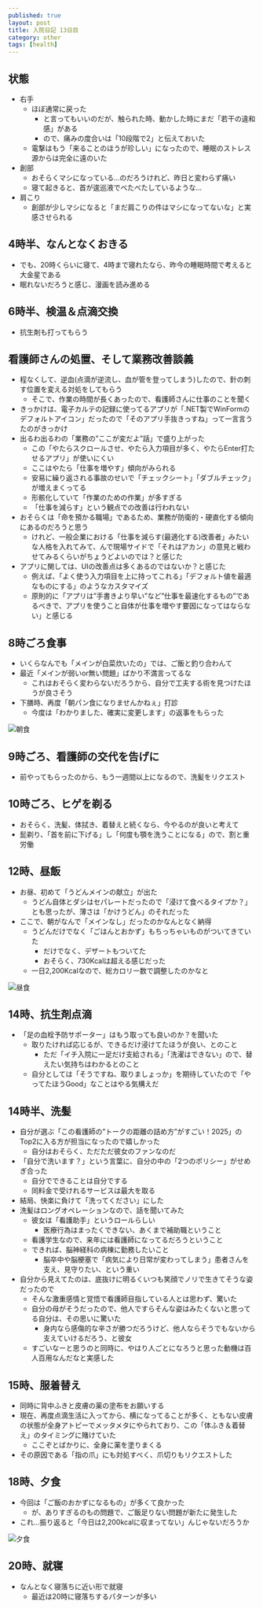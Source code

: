 ```yaml
---
published: true
layout: post
title: 入院日記 13日目
category: other
tags: [health]
---
```


## 状態

- 右手
  - ほぼ通常に戻った
    - と言ってもいいのだが、触られた時、動かした時にまだ「若干の違和感」がある
    - ので、痛みの度合いは「10段階で2」と伝えておいた
  - 電撃はもう「来ることのほうが珍しい」になったので、睡眠のストレス源からは完全に遠のいた
- 創部
  - おそらくマシになっている…のだろうけれど、昨日と変わらず痛い
  - 寝て起きると、首が逡巡液でべたべたしているような…
- 肩こり
  - 創部が少しマシになると「まだ肩こりの件はマシになってないな」と実感させられる

## 4時半、なんとなくおきる

- でも、20時くらいに寝て、4時まで寝れたなら、昨今の睡眠時間で考えると大金星である
- 眠れないだろうと感じ、漫画を読み進める

## 6時半、検温＆点滴交換

- 抗生剤も打ってもらう

## 看護師さんの処置、そして業務改善談義

- 程なくして、逆血(点滴が逆流し、血が管を登ってしまう)したので、針の刺す位置を変える対処をしてもらう
  - そこで、作業の時間が長くあったので、看護師さんに仕事のことを聞く
- きっかけは、電子カルテの記録に使ってるアプリが「.NET製でWinFormのデフォルトアイコン」だったので「そのアプリ手抜きっすね」って一言言うたのがきっかけ
- 出るわ出るわの「業務の”ここが変だよ”話」で盛り上がった
  - この「やたらスクロールさせ、やたら入力項目が多く、やたらEnter打たせるアプリ」が使いにくい
  - ここはやたら「仕事を増やす」傾向がみられる
  - 安易に繰り返される事故のせいで「チェックシート」「ダブルチェック」が増えまくってる
  - 形骸化していて「作業のための作業」が多すぎる
  - 「仕事を減らす」という観点での改善は行われない
- おそらくは「命を預かる職場」であるため、業務が防衛的・硬直化する傾向にあるのだろうと思う
  - けれど、一般企業における「仕事を減らす(最適化する)改善者」みたいな人格を入れてみて、んで現場サイドで「それはアカン」の意見と戦わせてみるくらいがちょうどよいのでは？と感じた
- アプリに関しては、UIの改善点は多くあるのではないか？と感じた
  - 例えば、「よく使う入力項目を上に持ってこれる」「デフォルト値を最適なものにする」のようなカスタマイズ
  - 原則的に「アプリは”手書きより早い”など”仕事を最速化するもの”であるべきで、アプリを使うこと自体が仕事を増やす要因になってはならない」と感じる

## 8時ごろ食事

- いくらなんでも「メインが白菜炊いたの」では、ご飯と釣り合わんて
- 最近「メインが弱いor無い問題」ばかり不満言ってるな
  - これはおそらく変わらないだろうから、自分で工夫する術を見つけたほうが良さそう
- 下膳時、再度「朝パン食になりませんかねぇ」打診
  - 今度は「わかりました、確実に変更します」の返事をもらった

![朝食](/images/other/photos/PXL_20250615_225523923.jpg)

## 9時ごろ、看護師の交代を告げに

- 前やってもらったのから、もう一週間以上になるので、洗髪をリクエスト

## 10時ごろ、ヒゲを剃る

- おそらく、洗髪、体拭き、着替えと続くなら、今やるのが良いと考えて
- 髭剃り、「首を前に下げる」し「何度も顎を洗うことになる」ので、割と重労働

## 12時、昼飯

- お昼、初めて「うどんメインの献立」が出た
  - うどん自体とダシはセパレートだったので「浸けて食べるタイプか？」とも思ったが、薄さは「かけうどん」のそれだった
- ここで、朝がなんで「メインなし」だったのかなんとなく納得
  - うどんだけでなく「ごはんとおかず」もちっちゃいものがついてきていた
    - だけでなく、デザートもついてた
    - おそらく、730Kcalは超える感じだった
  - 一日2,200Kcalなので、総カロリー数で調整したのかなと

![昼食](/images/other/photos/PXL_20250615_025052525.jpg)

## 14時、抗生剤点滴

- 「足の血栓予防サポーター」はもう取っても良いのか？を聞いた
  - 取りたければ応じるが、できるだけ浸けてたほうが良い、とのこと
    - ただ「イチ入院に一足だけ支給される」「洗濯はできない」ので、替えたい気持ちはわかるとのこと
  - 自分としては「そうですね、取りましょっか」を期待していたので「やってたほうGood」なことはやる気構えだ

## 14時半、洗髪

- 自分が選ぶ「この看護師の”トークの距離の詰め方”がすごい！2025」のTop2に入る方が担当になったので嬉しかった
  - 自分はおそらく、ただただ彼女のファンなのだ
- 「自分で洗います？」という言葉に、自分の中の「2つのポリシー」がせめぎ合った
  - 自分でできることは自分でする
  - 同料金で受けれるサービスは最大を取る
- 結局、快楽に負けて「洗ってください」にした
- 洗髪はロングオペレーションなので、話を聞いてみた
  - 彼女は「看護助手」というロールらしい
    - 医療行為はまったくできない、あくまで補助職ということ
  - 看護学生なので、来年には看護師になってるだろうということ
  - できれば、脳神経科の病棟に勤務したいこと
    - 脳卒中や脳梗塞で「病気により日常が変わってしまう」患者さんを支え、見守りたい、という重い
- 自分から見えてたのは、底抜けに明るくいつも笑顔でノリで生きてそうな姿だったので
  - そんな激重感情と覚悟で看護師目指している人とは思わず、驚いた
  - 自分の母がそうだったので、他人ですらそんな姿はみたくないと思ってる自分は、その思いに驚いた
    - 身内なら感傷的な辛さが勝つだろうけど、他人ならそうでもないから支えていけるだろう、と彼女
  - すごいなーと思うのと同時に、やはり人ごとになろうと思った動機は百人百用なんだなと実感した

## 15時、服着替え

- 同時に背中ふきと皮膚の薬の塗布をお願いする
- 現在、再度点滴生活に入ってから、横になってることが多く、ともない皮膚の状態が全身アトピーでメッタメタにやられており、この「体ふき＆着替え」のタイミングに賭けていた
  - ここぞとばかりに、全身に薬を塗りまくる
- その原因である「指の爪」にも対処すべく、爪切りもリクエストした

## 18時、夕食

- 今回は「ご飯のおかずになるもの」が多くて良かった
  - が、ありすぎるのもの問題で、ご飯足りない問題が新たに発生した
- これ…振り返ると「今日は2,200kcalに収まってない」んじゃないだろうか

![夕食](/images/other/photos/PXL_20250615_090001123.jpg)

## 20時、就寝

- なんとなく寝落ちに近い形で就寝
  - 最近は20時に寝落ちするパターンが多い 
